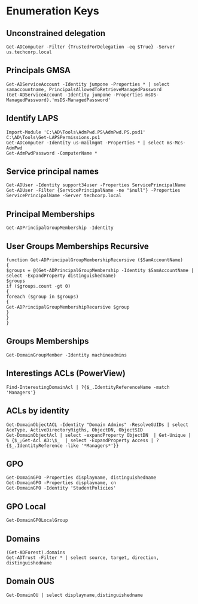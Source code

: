 # Enumeration Keys

## Unconstrained delegation

```
Get-ADComputer -Filter {TrustedForDelegation -eq $True} -Server us.techcorp.local
```

## Principals GMSA

```
Get-ADServiceAccount -Identity jumpone -Properties * | select samaccountname, PrincipalsAllowedToRetrieveManagedPassword
(Get-ADServiceAccount -Identity jumpone -Properties msDS-ManagedPassword).'msDS-ManagedPassword'
```
## Identify LAPS

```
Import-Module 'C:\AD\Tools\AdmPwd.PS\AdmPwd.PS.psd1'
C:\AD\Tools\Get-LAPSPermissions.ps1
Get-ADComputer -Identity us-mailmgmt -Properties * | select ms-Mcs-AdmPwd
Get-AdmPwdPassword -ComputerName *
```

## Service principal names

```
Get-ADUser -Identity support34user -Properties ServicePrincipalName
Get-ADUser -Filter {ServicePrincipalName -ne "$null"} -Properties ServicePrincipalName -Server techcorp.local
```

## Principal Memberships

```
Get-ADPrincipalGroupMembership -Identity
```
## User Groups Memberships Recursive
```
function Get-ADPrincipalGroupMembershipRecursive ($SamAccountName)
{
$groups = @(Get-ADPrincipalGroupMembership -Identity $SamAccountName |
select -ExpandProperty distinguishedname)
$groups
if ($groups.count -gt 0)
{
foreach ($group in $groups)
{
Get-ADPrincipalGroupMembershipRecursive $group
}
}
}
```
## Groups Memberships
```
Get-DomainGroupMember -Identity machineadmins
```
## Interestings ACLs (PowerView)
```
Find-InterestingDomainAcl | ?{$_.IdentityReferenceName -match 'Managers'}
```
## ACLs by identity
```
Get-DomainObjectACL -Identity "Domain Admins" -ResolveGUIDs | select AceType, ActiveDirectoryRigths, ObjectDN, ObjectSID
Get-DomainObjectAcl | select -expandProperty ObjectDN  | Get-Unique | % {$_;Get-Acl AD:\$_  | select -ExpandProperty Access | ?{$_.IdentityReference -like '*Managers*'}}
```
## GPO
```
Get-DomainGPO -Properties displayname, distinguishedname
Get-DomainGPO -Properties displayname, cn
Get-DomainGPO -Identity 'StudentPolicies'
```
## GPO Local
```
Get-DomainGPOLocalGroup
```
## Domains
```
(Get-ADForest).domains
Get-ADTrust -Filter * | select source, target, direction, distinguishedname
```

## Domain OUS
```
Get-DomainOU | select displayname,distinguishedname
```

